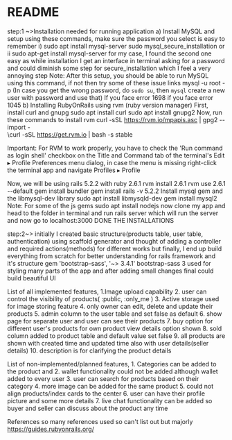 # README

step:1 ~>Installation needed for running application
a) Install MySQL and setup using these commands, make sure the password you select is easy to remember
    i)  sudo apt install mysql-server 
        sudo mysql_secure_installation
                    or               
    ii  sudo apt-get install mysql-server
for my case, I found the second one easy as while installation I get an interface in terminal asking for a password and could diminish some step  for secure_installation which I feel a very annoying step
Note: After this setup, you should be able to run MySQL using this command, if not then try some of these issue links 
                            mysql -u root -p
(In case you get the wrong password, do `sudo su`, then `mysql` create a new user with password and use that)
          If you face error 1698      if you face error 1045
b) Installing RubyOnRails using rvm (ruby version manager)
   First, install curl and gnupg
        sudo apt install curl
        sudo apt install gnupg2
   Now, run these commands to install rvm
        curl -sSL https://rvm.io/mpapis.asc | gpg2 --import -  
        \curl -sSL https://get.rvm.io | bash -s stable

Important: For RVM to work properly, you have to check the 'Run command as login shell' checkbox on the Title and Command tab of the terminal's Edit ▸ Profile Preferences menu dialog, in case the menu is missing right-click the terminal app and navigate Profiles ▸ Profile 

Now, we will be using rails 5.2.2 with ruby 2.6.1
        rvm install 2.6.1
        rvm use 2.6.1 --default
        gem install bundler
        gem install rails -v 5.2.2
Install mysql gem and the libmysql-dev library
        sudo apt install libmysqld-dev
        gem install mysql2
Note: For some of the js gems
       sudo apt install nodejs
now clone my app and head to the folder in terminal and run
      rails server
which will run the server and now go to 
     localhost:3000
DONE THE INSTALLATIONS

step:2~> initially I created basic structure(products table, user table, authentication) using scaffold generator and thought of adding a controller and required actions(methods) for different works but finally, I end up  build everything from scratch for better understanding for rails framework and it's  structure
gem 'bootstrap-sass', '~> 3.4.1'
bootstrap-sass 3 used for styling many parts of the app 
and after adding small changes final could build beautiful UI 

List of all implemented features,
    1.Image upload capability
    2. user can control the visibility of products( :public, :only_me )
    3. Active storage used for image storing feature
    4. only owner can edit, delete and update their products
    5. admin column to the user table and set false as default
    6. show page for separate user and user can see their products
    7. buy option for different user's products for own product view details option shown
    8. sold column added to product table and default value set false
    9. all products are shown with created time and updated time also with user details(seller details)
    10. description is for clarifying the product details

List of non-implemented/planned features,
    1. Categories can be added to the product and 
    2. wallet functionality could not be added although wallet added to every user
    3. user can search for products based on their category 
    4. more image can be added for the same product
    5. could not align products/index cards to the center 
    6. user can have their profile picture and some more details 
    7. live chat functionality can be added so buyer and seller can discuss about the product any time

References
so many references used so can't list out but majorly 
https://guides.rubyonrails.org/
